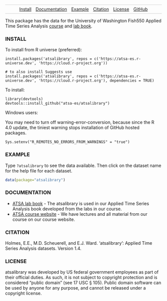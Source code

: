 <link rel="shortcut icon" href="favicon.ico" type="image/x-icon">

<style>
.nav{
    border:1px solid #ccc;
    border-width:1px 0;
    list-style:none;
    margin:0;
    padding:0;
    text-align:center;
}
.nav li{
    display:inline-block;
}
.nav a{
    display:inline-block;
    padding:5px;
}
</style>
<ul class="nav">
<li>
<a href="#install">Install</a>
</li>
<li>
<a href="#documentation">Documentation</a>
</li>
<li>
<a href="#example">Example</a>
</li>
<li>
<a href="#citation">Citation</a>
</li>
<li>
<a href="#license">License</a>
</li>
<li>
<a href="https://github.com/atsa-es/atsalibrary">GitHub</a>
</li>
</ul>

This package has the data for the University of Washington Fish550
Applied Time Series Analysis [course](https://atsa-es.github.io/atsa)
and [lab book](https://atsa-es.github.io/atsa-labs).

### INSTALL

To install from R universe (preferred):

    install.packages('atsalibrary', repos = c('https://atsa-es.r-universe.dev', 'https://cloud.r-project.org'))
    
    # to also install Suggests use
    install.packages('atsalibrary', repos = c('https://atsa-es.r-universe.dev', 'https://cloud.r-project.org'), dependencies = TRUE)

To install:

    library(devtools)
    devtools::install_github("atsa-es/atsalibrary")

Windows users:

You may need to turn off warning-error-conversion, because since the R
4.0 update, the tiniest warning stops installation of GitHub hosted
packages.

    Sys.setenv("R_REMOTES_NO_ERRORS_FROM_WARNINGS" = "true")

### EXAMPLE

Type `?atsalibrary` to see the data available. Then click on the dataset name for the help file for each dataset.

``` r
data(package="atsalibrary")
```

### DOCUMENTATION

- [ATSA lab book](https://atsa-es.github.io/atsa-labs/) - The
  atsalibrary is used in our Applied Time Series Analysis book developed
  from the labs in our course.
- [ATSA course website](https://atsa-es.github.io/atsa/) - We have
  lectures and all material from our course on our course website.

### CITATION

Holmes, E.E., M.D. Scheuerell, and E.J. Ward. ‘atsalibrary’: Applied
Time Series Analysis datasets. Version 1.4.

### LICENSE

atsalibrary was developed by US federal government employees as part of
their official duties. As such, it is not subject to copyright
protection and is considered “public domain” (see 17 USC § 105). Public
domain software can be used by anyone for any purpose, and cannot be
released under a copyright license.
